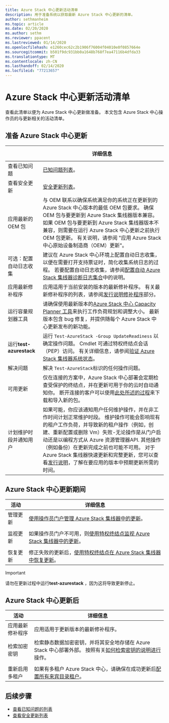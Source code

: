 ```yaml
---
title: Azure Stack 中心更新活动清单
description: 用于准备系统以获取最新 Azure Stack 中心更新的清单。
author: sethmanheim
ms.topic: article
ms.date: 02/20/2020
ms.author: sethm
ms.reviewer: ppacent
ms.lastreviewed: 01/14/2020
ms.openlocfilehash: e1260cec62c2b1906f76004f04010e0f0857664e
ms.sourcegitcommit: b501f9dc931bb0a1648b768f7ea47116b4dfda33
ms.translationtype: MT
ms.contentlocale: zh-CN
ms.lasthandoff: 02/14/2020
ms.locfileid: "77213657"
---
```

# <a name="azure-stack-hub-update-activity-checklist"></a>Azure Stack 中心更新活动清单

查看此清单以便为 Azure Stack 中心更新做准备。 本文包含 Azure Stack 中心操作员的与更新相关的活动清单。

## <a name="prepare-for-azure-stack-hub-update"></a>准备 Azure Stack 中心更新

| &nbsp; &nbsp; &nbsp; &nbsp; &nbsp; &nbsp; &nbsp; &nbsp; &nbsp; &nbsp; &nbsp; &nbsp; &nbsp; &nbsp; &nbsp; &nbsp; &nbsp; &nbsp; &nbsp; &nbsp; &nbsp; &nbsp;                   | 详细信息                                                   |
|------------------------------|-----------------------------------------------------------|
| 查看已知问题     | [已知问题列表](known-issues.md)。                |
| 查看安全更新 | [安全更新列表](release-notes-security-updates.md)。      |
| 应用最新的 OEM 包 | 与 OEM 联系以确保系统满足你的系统正在更新到的 Azure Stack 中心版本的最低 OEM 包要求。 确保 OEM 包与要更新到 Azure Stack 集线器版本兼容。 如果 OEM 包与要更新到 Azure Stack 集线器版本不兼容，则需要在运行 Azure Stack 中心更新之前执行 OEM 包更新。 有关说明，请参阅 "应用 Azure Stack 中心原始设备制造商（OEM）更新"。 |
| 可选：配置自动日志收集 | 建议在 Azure Stack 中心环境上配置自动日志收集，以便在需要打开支持票证时，简化收集系统日志的过程。 若要配置自动日志收集，请参阅[配置自动 Azure Stack 集线器诊断日志集合](azure-stack-configure-automatic-diagnostic-log-collection.md)中的说明。 |
| 应用最新修补程序 | 应用适用于当前安装的版本的最新修补程序。 有关最新修补程序的列表，请参阅[发行说明修补程序](release-notes.md)部分。 |
| 运行容量规划器工具 | 请确保使用最新版本的[Azure Stack 中心 Capacity Planner 工具](azure-stack-capacity-planning-overview.md)来执行工作负荷规划和调整大小。 最新版本包含 bug 修复，并提供随每个 Azure Stack 中心更新发布的新功能。 |
| 运行**test-azurestack** | 运行 `Test-AzureStack -Group UpdateReadiness` 以确定操作问题。 Cmdlet 可通过特权终结点会话（PEP）访问。 有关详细信息，请参阅[验证 Azure Stack 集线器系统状态](azure-stack-diagnostic-test.md)。 |
| 解决问题 | 解决 `Test-AzureStack`标识的任何操作问题。 |
| 可用更新 | 仅在连接的方案中，Azure Stack 中心部署会定期检查受保护的终结点，并在更新可用于你的云时自动通知你。 断开连接的客户可以使用[此处所述的过程](azure-stack-apply-updates.md)来下载和导入新的包。 |
| 计划维护时段并通知用户 | 如果可能，你应该通知用户任何维护操作，并在非工作时间计划正常维护时段。 维护操作可能会影响现有的租户工作负荷，并导致新的租户操作（例如，创建、重新配置或删除 Vm）失败-无论操作是从门户启动还是以编程方式从 Azure 资源管理器API. 其他操作（例如备份）在更新完成之前也可能不可用。 对于 Azure Stack 集线器快速更新和完整更新，您可以查看[发行说明](release-notes.md)，了解在要应用的版本中预期更新所需的时间。 |

## <a name="during-azure-stack-hub-update"></a>Azure Stack 中心更新期间

| 活动 | 详细信息 |
|--------------------|------------------------------------------------------------------------------------------------------|
| 管理更新 |[使用操作员门户管理 Azure Stack 集线器中的更新](azure-stack-updates.md)。 |
|  |  |
| 监视更新 | 如果操作员门户不可用，则[使用特权终结点监视 Azure Stack 集线器中的更新](azure-stack-monitor-update.md)。 |
|  |  |
| 恢复更新 | 修正失败的更新后，[使用特权终结点在 Azure Stack 集线器中恢复更新](azure-stack-monitor-update.md)。 |

> [!IMPORTANT]  
> 请勿在更新过程中运行**test-azurestack** ，因为这将导致更新停止。

## <a name="after-azure-stack-hub-update"></a>Azure Stack 中心更新后

| 活动 | 详细信息 |
|--------------------------|----------------------------------------------------------------------------------------------------------------------------------------------------------------|
| 应用最新修补程序 | 应用适用于更新版本的最新修补程序。 |
| 检索加密密钥 | 检索静态数据加密密钥，并将其安全地存储在 Azure Stack 中心部署外部。 按照有关[如何检索密钥的说明进行](azure-stack-security-bitlocker.md)操作。 |
|  |  |
| 重新启用多租户 | 如果有多租户 Azure Stack 中心，请确保在成功更新后[配置所有来宾目录租户](azure-stack-enable-multitenancy.md#configure-guest-directory)。 |

## <a name="next-steps"></a>后续步骤

- [查看已知问题的列表](known-issues.md)
- [查看安全更新列表](release-notes-security-updates.md)
